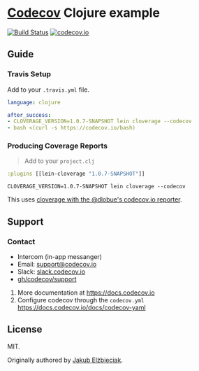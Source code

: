 # [Codecov][1] Clojure example

[![Build Status](https://travis-ci.org/codecov/example-clojure.svg?branch=master)](https://travis-ci.org/codecov/example-clojure)
[![codecov.io](https://codecov.io/github/codecov/example-clojure/coverage.svg?branch=master)](https://codecov.io/github/codecov/example-clojure?branch=master)

## Guide
### Travis Setup
Add to your `.travis.yml` file.
```yml
language: clojure

after_success:
- CLOVERAGE_VERSION=1.0.7-SNAPSHOT lein cloverage --codecov
- bash <(curl -s https://codecov.io/bash)
```
### Producing Coverage Reports
> Add to your `project.clj`

```clojure
:plugins [[lein-cloverage "1.0.7-SNAPSHOT"]]
```

```
CLOVERAGE_VERSION=1.0.7-SNAPSHOT lein cloverage --codecov
```

This uses [cloverage with the @dlobue's codecov.io reporter](https://github.com/lshift/cloverage/pull/78).

## Support

### Contact
- Intercom (in-app messanger)
- Email: [support@codecov.io](mailto:support@codecov.io)
- Slack: [slack.codecov.io](https://slack.codecov.io)
- [gh/codecov/support](https://github.com/codecov/support)

1. More documentation at https://docs.codecov.io
2. Configure codecov through the `codecov.yml`  https://docs.codecov.io/docs/codecov-yaml

## License

MIT.

Originally authored by [Jakub Elżbieciak](https://elzbieciak.pl/).

[1]: https://codecov.io/
